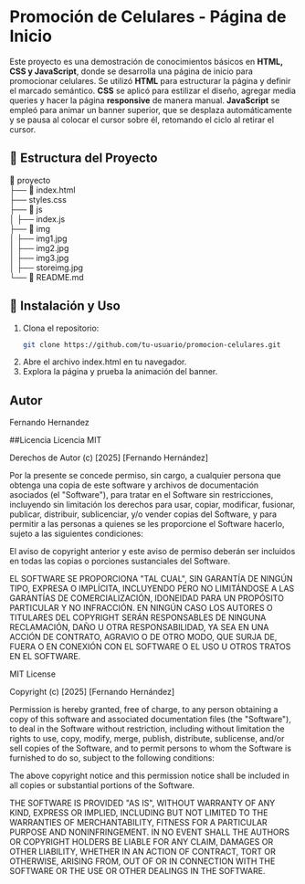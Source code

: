 # Promoción de Celulares - Página de Inicio

Este proyecto es una demostración de conocimientos básicos en **HTML, CSS y JavaScript**, donde se desarrolla una página de inicio para promocionar celulares. Se utilizó **HTML** para estructurar la página y definir el marcado semántico. **CSS** se aplicó para estilizar el diseño, agregar media queries y hacer la página **responsive** de manera manual. **JavaScript** se empleó para animar un banner superior, que se desplaza automáticamente y se pausa al colocar el cursor sobre él, retomando el ciclo al retirar el cursor.

## 📂 Estructura del Proyecto

📁 proyecto  
 ├── 📄 index.html  
 ├── styles.css  
 ├── 📁 js  
 │    ├── index.js  
 ├── 📁 img  
 │    ├── img1.jpg  
 │    ├── img2.jpg  
 │    ├── img3.jpg  
 │    ├── storeimg.jpg  
 └── 📄 README.md  

## 🚀 Instalación y Uso

1. Clona el repositorio:  
   ```sh
   git clone https://github.com/tu-usuario/promocion-celulares.git
2. Abre el archivo index.html en tu navegador.
3. Explora la página y prueba la animación del banner.

## Autor
Fernando Hernandez

##Licencia
Licencia MIT

Derechos de Autor (c) [2025] [Fernando Hernández]

Por la presente se concede permiso, sin cargo, a cualquier persona que obtenga una copia
de este software y archivos de documentación asociados (el "Software"), para tratar
en el Software sin restricciones, incluyendo sin limitación los derechos
para usar, copiar, modificar, fusionar, publicar, distribuir, sublicenciar, y/o vender
copias del Software, y para permitir a las personas a quienes se les proporcione el Software
hacerlo, sujeto a las siguientes condiciones:

El aviso de copyright anterior y este aviso de permiso deberán ser incluidos en todas
las copias o porciones sustanciales del Software.

EL SOFTWARE SE PROPORCIONA "TAL CUAL", SIN GARANTÍA DE NINGÚN TIPO, EXPRESA O
IMPLÍCITA, INCLUYENDO PERO NO LIMITÁNDOSE A LAS GARANTÍAS DE COMERCIALIZACIÓN,
IDONEIDAD PARA UN PROPÓSITO PARTICULAR Y NO INFRACCIÓN. EN NINGÚN CASO LOS
AUTORES O TITULARES DEL COPYRIGHT SERÁN RESPONSABLES DE NINGUNA RECLAMACIÓN, DAÑO U OTRA
RESPONSABILIDAD, YA SEA EN UNA ACCIÓN DE CONTRATO, AGRAVIO O DE OTRO MODO, QUE SURJA DE,
FUERA O EN CONEXIÓN CON EL SOFTWARE O EL USO U OTROS TRATOS EN EL
SOFTWARE.

MIT License

Copyright (c) [2025] [Fernando Hernández]

Permission is hereby granted, free of charge, to any person obtaining a copy
of this software and associated documentation files (the "Software"), to deal
in the Software without restriction, including without limitation the rights
to use, copy, modify, merge, publish, distribute, sublicense, and/or sell
copies of the Software, and to permit persons to whom the Software is
furnished to do so, subject to the following conditions:

The above copyright notice and this permission notice shall be included in all
copies or substantial portions of the Software.

THE SOFTWARE IS PROVIDED "AS IS", WITHOUT WARRANTY OF ANY KIND, EXPRESS OR
IMPLIED, INCLUDING BUT NOT LIMITED TO THE WARRANTIES OF MERCHANTABILITY,
FITNESS FOR A PARTICULAR PURPOSE AND NONINFRINGEMENT. IN NO EVENT SHALL THE
AUTHORS OR COPYRIGHT HOLDERS BE LIABLE FOR ANY CLAIM, DAMAGES OR OTHER
LIABILITY, WHETHER IN AN ACTION OF CONTRACT, TORT OR OTHERWISE, ARISING FROM,
OUT OF OR IN CONNECTION WITH THE SOFTWARE OR THE USE OR OTHER DEALINGS IN THE
SOFTWARE.
